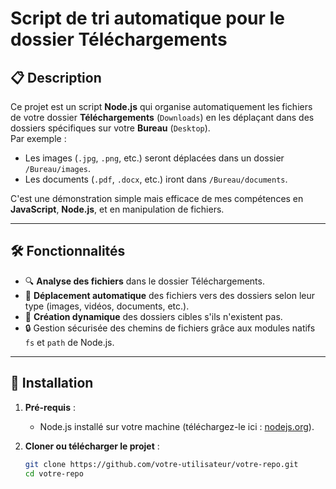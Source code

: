 # Script de tri automatique pour le dossier Téléchargements

## 📋 Description

Ce projet est un script **Node.js** qui organise automatiquement les fichiers de votre dossier **Téléchargements** (`Downloads`) en les déplaçant dans des dossiers spécifiques sur votre **Bureau** (`Desktop`).  
Par exemple :
- Les images (`.jpg`, `.png`, etc.) seront déplacées dans un dossier `/Bureau/images`.
- Les documents (`.pdf`, `.docx`, etc.) iront dans `/Bureau/documents`.

C'est une démonstration simple mais efficace de mes compétences en **JavaScript**, **Node.js**, et en manipulation de fichiers.

---

## 🛠️ Fonctionnalités

- 🔍 **Analyse des fichiers** dans le dossier Téléchargements.
- 📂 **Déplacement automatique** des fichiers vers des dossiers selon leur type (images, vidéos, documents, etc.).
- 🚀 **Création dynamique** des dossiers cibles s'ils n'existent pas.
- 🔒 Gestion sécurisée des chemins de fichiers grâce aux modules natifs `fs` et `path` de Node.js.

---

## 🚀 Installation

1. **Pré-requis** :
   - Node.js installé sur votre machine (téléchargez-le ici : [nodejs.org](https://nodejs.org)).

2. **Cloner ou télécharger le projet** :
   ```bash
   git clone https://github.com/votre-utilisateur/votre-repo.git
   cd votre-repo
